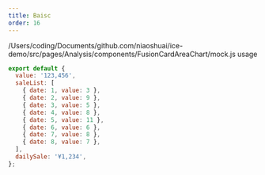 ```yaml
---
title: Baisc
order: 16
---
```


/Users/coding/Documents/github.com/niaoshuai/ice-demo/src/pages/Analysis/components/FusionCardAreaChart/mock.js usage
```jsx
export default {
  value: '123,456',
  saleList: [
    { date: 1, value: 3 },
    { date: 2, value: 9 },
    { date: 3, value: 5 },
    { date: 4, value: 8 },
    { date: 5, value: 11 },
    { date: 6, value: 6 },
    { date: 7, value: 8 },
    { date: 8, value: 7 },
  ],
  dailySale: '¥1,234',
};
```